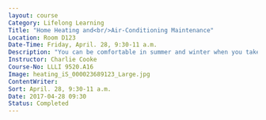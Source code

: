 ```yaml
---
layout: course
Category: Lifelong Learning
Title: "Home Heating and<br/>Air-Conditioning Maintenance"
Location: Room D123
Date-Time: Friday, April. 28, 9:30-11 a.m.
Description: "You can be comfortable in summer and winter when you take care of basic maintenance on your home heating and air-conditioningsystem. This class is designed for you to learn the basics, and to know when to call a professional."
Instructor: Charlie Cooke
Course-No: LLLI 9520.A16
Image: heating_iS_000023689123_Large.jpg
ContentWriter:
Sort: April. 28, 9:30-11 a.m.
Date: 2017-04-28 09:30
Status: Completed
---
```


